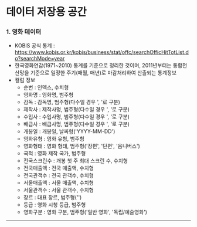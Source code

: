 # 데이터 저장용 공간

### 1. 영화 데이터
- KOBIS 공식 통계 : https://www.kobis.or.kr/kobis/business/stat/offc/searchOfficHitTotList.do?searchMode=year
- 한국영화연감(1971~2010) 통계를 기준으로 정리한 것이며, 2011년부터는 통합전산망을 기준으로 일정한 주기(매월, 매년)로 마감처리하여 산출되는 통계정보
- 컬럼 정보 
  - 순번 : 인덱스, 수치형
  - 영화명 : 영화명, 범주형
  - 감독 : 감독명, 범주형(다수일 경우 ', '로 구분)
  - 제작사 : 제작사명, 범주형(다수일 경우 ', '로 구분)
  - 수입사 : 수입사명, 범주형(다수일 경우 ', '로 구분)
  - 배급사 : 배급사명, 범주형(다수일 경우 ', '로 구분)
  - 개봉일 : 개봉일, 날짜형('YYYY-MM-DD')
  - 영화유형 : 영화 유형, 범주형
  - 영화형태 : 영화 형태, 범주형('장편', '단편', '옴니버스')
  - 국적 : 영화 제작 국가, 범주형
  - 전국스크린수 : 개봉 첫 주 최대 스크린 수, 수치형
  - 전국매출액 : 전국 매출액, 수치형
  - 전국관객수 : 전국 관객수, 수치형
  - 서울매출액 : 서울 매출액, 수치형
  - 서울관객수 : 서울 관객수, 수치형
  - 장르 : 대표 장르, 범주형('')
  - 등급 : 영화 시청 등급, 범주형
  - 영화구분 : 영화 구분, 범주형('일반 영화', '독립/예술영화')
---
